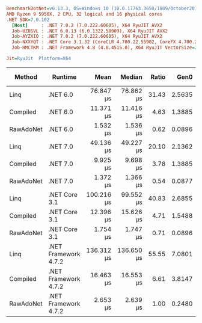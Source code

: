 ``` ini

BenchmarkDotNet=v0.13.3, OS=Windows 10 (10.0.17763.3650/1809/October2018Update/Redstone5), VM=Hyper-V
AMD Ryzen 9 5950X, 2 CPU, 32 logical and 16 physical cores
.NET SDK=7.0.102
  [Host]     : .NET 7.0.2 (7.0.222.60605), X64 RyuJIT AVX2
  Job-UZBSVL : .NET 6.0.13 (6.0.1322.58009), X64 RyuJIT AVX2
  Job-AYZXIO : .NET 7.0.2 (7.0.222.60605), X64 RyuJIT AVX2
  Job-NXXYQT : .NET Core 3.1.32 (CoreCLR 4.700.22.55902, CoreFX 4.700.22.56512), X64 RyuJIT AVX2
  Job-HMCTKM : .NET Framework 4.8 (4.8.4515.0), X64 RyuJIT VectorSize=256

Jit=RyuJit  Platform=X64  

```
|    Method |              Runtime |       Mean |     Median | Ratio |   Gen0 |   Gen1 | Allocated | Alloc Ratio |
|---------- |--------------------- |-----------:|-----------:|------:|-------:|-------:|----------:|------------:|
|      Linq |             .NET 6.0 |  76.847 μs |  76.862 μs | 31.43 | 2.5635 | 0.3662 |  42.51 KB |       27.53 |
|  Compiled |             .NET 6.0 |  11.371 μs |  11.416 μs |  4.63 | 1.3885 | 0.2747 |  22.73 KB |       14.72 |
| RawAdoNet |             .NET 6.0 |   1.532 μs |   1.536 μs |  0.62 | 0.0896 | 0.0439 |   1.48 KB |        0.96 |
|      Linq |             .NET 7.0 |  49.136 μs |  49.227 μs | 20.10 | 2.1362 | 0.3052 |   35.8 KB |       23.19 |
|  Compiled |             .NET 7.0 |   9.925 μs |   9.698 μs |  3.78 | 1.3885 | 0.2747 |  22.72 KB |       14.71 |
| RawAdoNet |             .NET 7.0 |   1.372 μs |   1.366 μs |  0.54 | 0.0877 | 0.0839 |   1.48 KB |        0.96 |
|      Linq |        .NET Core 3.1 | 100.216 μs |  99.552 μs | 40.83 | 2.6855 | 0.2441 |  45.14 KB |       29.24 |
|  Compiled |        .NET Core 3.1 |  12.396 μs |  15.626 μs |  4.71 | 1.5488 | 0.3052 |  25.35 KB |       16.42 |
| RawAdoNet |        .NET Core 3.1 |   1.754 μs |   1.747 μs |  0.71 | 0.0896 | 0.0439 |   1.48 KB |        0.96 |
|      Linq | .NET Framework 4.7.2 | 136.312 μs | 136.650 μs | 55.55 | 7.0801 | 0.7324 |  44.05 KB |       28.53 |
|  Compiled | .NET Framework 4.7.2 |  16.463 μs |  16.553 μs |  6.61 | 3.8147 | 0.4272 |  23.62 KB |       15.30 |
| RawAdoNet | .NET Framework 4.7.2 |   2.653 μs |   2.639 μs |  1.00 | 0.2480 | 0.1221 |   1.54 KB |        1.00 |

